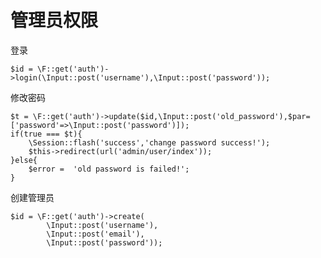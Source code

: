 管理员权限
========
登录

	$id = \F::get('auth')->login(\Input::post('username'),\Input::post('password'));
 
修改密码

	$t = \F::get('auth')->update($id,\Input::post('old_password'),$par=['password'=>\Input::post('password')]);
	if(true === $t){
		\Session::flash('success','change password success!');
	 	$this->redirect(url('admin/user/index'));
	}else{
		$error =  'old password is failed!'; 
	}


创建管理员

	$id = \F::get('auth')->create(
			\Input::post('username'),
			\Input::post('email'),
			\Input::post('password'));
